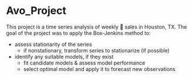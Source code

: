 # Avo_Project

This project is a time series analysis of weekly :avocado: sales in Houston, TX. The goal of the project was to apply the 
Box-Jenkins method to:
+ assess stationarity of the series 
  + if nonstationary, transform series to stationarize (if possible)
+ identify any suitable models, if they exist
  + fit candidate models & assess model performance
  + select optimal model and apply it to forecast new observations

